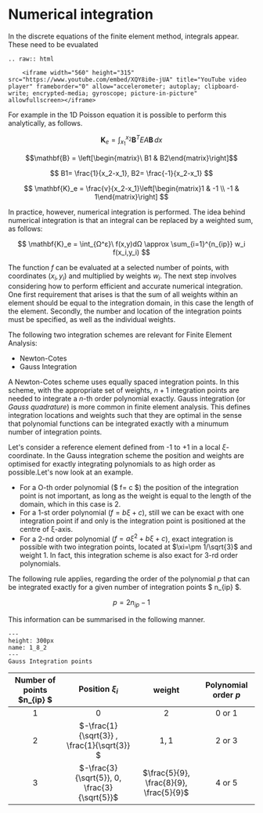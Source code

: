 # Numerical integration

In the discrete equations of the finite element method, integrals appear. These need to be evualated 


```{eval-rst}
.. raw:: html

    <iframe width="560" height="315" src="https://www.youtube.com/embed/XQY8i0e-jUA" title="YouTube video player" frameborder="0" allow="accelerometer; autoplay; clipboard-write; encrypted-media; gyroscope; picture-in-picture" allowfullscreen></iframe>
```

For example in the 1D Poisson equation it is possible to perform this analytically, as follows.

$$ \mathbf{K}_e = \int_{x_1}^{x_2} \mathbf{B}^T EA \mathbf{B} \,dx $$

$$\mathbf{B} = \left[\begin{matrix}\ B1 & B2\end{matrix}\right]$$

$$ Β1= \frac{1}{x_2-x_1}, Β2= \frac{-1}{x_2-x_1} $$


$$ \mathbf{K}_e = \frac{v}{x_2-x_1}\left[\begin{matrix}1 & -1 \\ -1 & 1\end{matrix}\right] $$


In practice, however, numerical integration is performed. The idea behind numerical integration is that an integral can be replaced by a weighted sum, as follows:


$$ \mathbf{K}_e = \int_{Ω^ε}\ f(x,y)dΩ   \approx  \sum_{i=1}^{n_{ip}} w_i f(x_i,y_i) $$

The function $f$ can be evaluated at a selected number of points, with coordinates $(x_i, y_i)$ and multiplied by weights $w_i$. 
The next step involves considering how to perform efficient and accurate numerical integration.  One first requirement that arises is that the sum of all weights within an element should be equal to the integration domain, in this case the length of the element.  Secondly, the number and location of the integration points must be specified, as well as the individual weights. 


The following two integration schemes are relevant for Finite Element Analysis: 
- Newton-Cotes
- Gauss Integration

A Newton-Cotes scheme uses equally spaced integration points. In this scheme, with the appropriate set of weights, $n+1$ integration points are needed to integrate a $n$-th order polynomial exactly. Gauss integration (or *Gauss quadrature*) is more common in finite element analysis. This defines integration locations and weights such that they are optimal in the sense that polynomial functions can be integrated exactly with a minumum number of integration points. 

Let's consider a reference element defined from -1 to +1 in a local $\xi$-coordinate. In the Gauss integration scheme the position and weights are optimised for exactly integrating polynomials to as high order as possible.Let's now look at an example. 

- For a O-th order polynomial ($ f= c $) the position of the integration point is not important, as long as the weight is equal to the length of the domain, which in this case is 2.
-  For a 1-st order polynomial ($f= b ξ  +  c$), still we can be exact with one integration point if and only is the integration point is positioned at the centre of ξ-axis.
- For a 2-nd order polynomial  ($f= aξ^2 + b ξ  +  c$), exact integration is possible with two integration points, located at $\xi=\pm 1/\sqrt{3}$ and weight 1. In fact, this integration scheme is also exact for 3-rd order polynomials.

The following rule applies, regarding the order of the polynomial $p$
that can be integrated exactly for a given number of integration points  $ n_{ip} $.

$$ p= 2 n_{ip} -1 $$ 

This information can be summarised in the following manner. 


```{figure} https://files.mude.citg.tudelft.nl/numericalIntegration1D.png
---
height: 300px
name: 1_8_2
---
Gauss Integration points
``` 

| Number of points $n_{ip} $| Position $ξ_i$ | weight | Polynomial order $p$|
| :---: | :---: | :---: | :---: |
| $1$ | $0$ | $2$ | $0$ or $1$ |
| $2$ |   $-\frac{1}{\sqrt{3}} ,  \frac{1}{\sqrt{3}} $ |  $1, 1$ | $2$ or $3$ |
| $3$ | $-\frac{3}{\sqrt{5}}, 0, \frac{3}{\sqrt{5}}$ |  $\frac{5}{9}, \frac{8}{9}, \frac{5}{9}$ | $4$ or $5$ |




